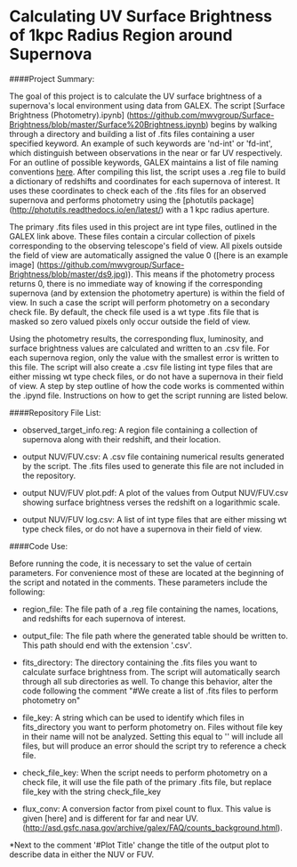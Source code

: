 # Calculating UV Surface Brightness of 1kpc Radius Region around Supernova

####Project Summary:

The goal of this project is to calculate the UV surface brightness of a supernova's local environment using data from GALEX. The script [Surface Brightness (Photometry).ipynb] (https://github.com/mwvgroup/Surface-Brightness/blob/master/Surface%20Brightness.ipynb) begins by walking through a directory and building a list of .fits files containing a user specified keyword. An example of such keywords are 'nd-int' or 'fd-int', which distinguish between observations in the near or far UV respectively. For an outline of possible keywords, GALEX maintains a list of file naming conventions [here](http://galex.stsci.edu/gr6/?page=ddfaq). After compiling this list, the script uses a .reg file to build a dictionary of redshifts and coordinates for each supernova of interest. It uses these coordinates to check each of the .fits files for an observed supernova and performs photometry using the [photutils package] (http://photutils.readthedocs.io/en/latest/) with a 1 kpc radius aperture. 

The primary .fits files used in this project are int type files, outlined in the GALEX link above. These files contain a circular collection of pixels corresponding to the observing telescope's field of view. All pixels outside the field of view are automatically assigned the value 0 ([here is an example image] (https://github.com/mwvgroup/Surface-Brightness/blob/master/ds9.jpg)). This means if the photometry process returns 0, there is no immediate way of knowing if the corresponding supernova (and by extension the photometry aperture) is within the field of view. In such a case the script will perform photometry on a secondary check file. By default, the check file used is a wt type .fits file that is masked so zero valued pixels only occur outside the field of view.

Using the photometry results, the corresponding flux, luminosity, and surface brightness values are calculated and written to an .csv file. For each supernova region, only the value with the smallest error is written to this file. The script will also create a .csv file listing int type files that are either missing wt type check files, or do not have a supernova in their field of view. A step by step outline of how the code works is commented within the .ipynd file. Instructions on how to get the script running are listed below.


####Repository File List:

* observed_target_info.reg: A region file containing a collection of supernova along with their redshift, and their location.

* output NUV/FUV.csv: A .csv file containing numerical results generated by the script. The .fits files used to generate this file are not included in the repository.

* output NUV/FUV plot.pdf: A plot of the values from Output NUV/FUV.csv showing surface brightness verses the redshift on a logarithmic scale.

* output NUV/FUV log.csv: A list of int type files that are either missing wt type check files, or do not have a supernova in their field of view.

####Code Use:

Before running the code, it is necessary to set the value of certain parameters. For convenience most of these are located at the beginning of the script and notated in the comments. These parameters include the following:

* region_file: The file path of a .reg file containing the names, locations, and redshifts for each supernova of interest.

* output_file: The file path where the generated table should be written to. This path should end with the extension '.csv'.

* fits_directory: The directory containing the .fits files you want to calculate surface brightness from. The script will automatically search through all sub directories as well. To change this behavior, alter the code following the comment "#We create a list of .fits files to perform photometry on"

* file_key: A string which can be used to identify which files in fits_directory you want to perform photometry on. Files without file key in their name will not be analyzed. Setting this equal to '' will include all files, but will produce an error should the script try to reference a check file.

* check_file_key: When the script needs to perform photometry on a check file, it will use the file path of the primary .fits file, but replace file_key with the string check_file_key

* flux_conv: A conversion factor from pixel count to flux. This value is given [here] and is different for far and near UV. (http://asd.gsfc.nasa.gov/archive/galex/FAQ/counts_background.html).

*Next to the comment '#Plot Title' change the title of the output plot to describe data in either the NUV or FUV. 


